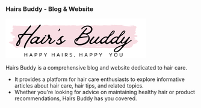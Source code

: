 ### Hairs Buddy - Blog & Website
![Hairs Buddy Logo](src/assets/Logo.png)


Hairs Buddy is a comprehensive blog and website dedicated to hair care. 
* It provides a platform for hair care enthusiasts to explore informative articles about hair care, hair tips, and related topics.
* Whether you're looking for advice on maintaining healthy hair or product recommendations, Hairs Buddy has you covered.